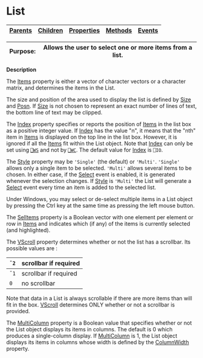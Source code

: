 




<h1 class="heading"><span class="name">List</span></h1>

| [Parents](../ParentLists/List.htm) | [Children](../ChildLists/List.htm) | [Properties](../PropLists/List.htm) | [Methods](../MethodLists/List.htm) | [Events](../EventLists/List.htm) |
| --- | --- | --- | --- | ---  |


| Purpose: | Allows the user to select one or more items from a list. |
| --- | ---  |


**Description**


The [Items](../a-z/items.md) property is either a vector of character vectors or a character matrix, and determines the items in the List.



The size and position of the area used to display the list is defined by [Size](../a-z/size.md) and [Posn](../a-z/posn.md). If [Size](../a-z/size.md) is not chosen to represent an exact number of lines of text, the bottom line of text may be clipped.


The [Index](../a-z/index.md) property specifies or reports the position of [Items](../a-z/items.md) in the list box as a positive integer value. If [Index](../a-z/index.md) has the value "n", it means that the "nth" item in [Items](../a-z/items.md) is displayed on the top line in the list box. However, it is ignored if all the [Items](../a-z/items.md) fit within the List object. Note that [Index](../a-z/index.md) can only be set using [`⎕WS`](../../Language/System%20Functions/ws.htm) and not by [`⎕WC`](../../Language/System%20Functions/wc.htm). The default value for [Index](../a-z/index.md) is `⎕IO`.


The [Style](../a-z/style.md) property may be `'Single'` (the default) or `'Multi'`. `'Single'` allows only a single item to be selected. `'Multi'` allows several items to be chosen. In either case, if the [Select](../a-z/select.md) event is enabled, it is generated whenever the selection changes. If [Style](../a-z/style.md) is `'Multi'` the List will generate a [Select](../a-z/select.md) event every time an item is added to the selected list.


Under Windows, you may select or de-select multiple items in a List object by pressing the Ctrl key at the same time as pressing the left mouse button.


The [SelItems](../a-z/selitems.md) property is a Boolean vector with one element per element or row in [Items](../a-z/items.md) and indicates which (if any) of the items is currently selected (and highlighted).


The [VScroll](../a-z/vscroll.md) property determines whether or not the list has a scrollbar. Its possible values are :


| `¯2` | scrollbar if required |
| --- | ---  |
| `¯1` | scrollbar if required |
| `0` | no scrollbar |


Note that data in a List is always scrollable if there are more items than will fit in the box. [VScroll](../a-z/vscroll.md) determines ONLY whether or not a scrollbar is provided.


The [MultiColumn](../a-z/multicolumn.md) property is a Boolean value that specifies whether or not the List object displays its items in columns. The default is 0 which produces a single-column display. If [MultiColumn](../a-z/multicolumn.md) is 1, the List object displays its items in columns whose width is defined by the [ColumnWidth](../a-z/columnwidth.md) property.


